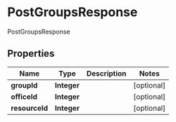 

# PostGroupsResponse

PostGroupsResponse

## Properties

| Name | Type | Description | Notes |
|------------ | ------------- | ------------- | -------------|
|**groupId** | **Integer** |  |  [optional] |
|**officeId** | **Integer** |  |  [optional] |
|**resourceId** | **Integer** |  |  [optional] |




